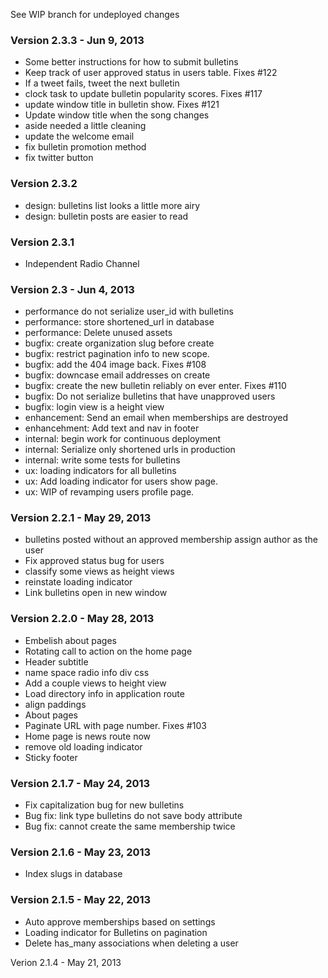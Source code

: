 See WIP branch for undeployed changes


### Version 2.3.3 - Jun 9, 2013

* Some better instructions for how to submit bulletins
* Keep track of user approved status in users table. Fixes #122
* If a tweet fails, tweet the next bulletin
* clock task to update bulletin popularity scores. Fixes #117
* update window title in bulletin show. Fixes #121
* Update window title when the song changes
* aside needed a little cleaning
* update the welcome email
* fix bulletin promotion method
* fix twitter button

### Version 2.3.2

* design: bulletins list looks a little more airy
* design: bulletin posts are easier to read

### Version 2.3.1

* Independent Radio Channel 

### Version 2.3 - Jun 4, 2013

* performance do not serialize user_id with bulletins
* performance: store shortened_url in database 
* performance: Delete unused assets
* bugfix: create organization slug before create
* bugfix: restrict pagination info to new scope.
* bugfix: add the 404 image back. Fixes #108
* bugfix: downcase email addresses on create
* bugfix: create the new bulletin reliably on ever enter. Fixes #110
* bugfix: Do not serialize bulletins that have unapproved users
* bugfix: login view is a height view
* enhancement: Send an email when memberships are destroyed
* enhancehment: Add text and nav in footer
* internal: begin work for continuous deployment 
* internal: Serialize only shortened urls in production
* internal: write some tests for bulletins
* ux: loading indicators for all bulletins
* ux: Add loading indicator for users show page.
* ux: WIP of revamping users profile page.

### Version 2.2.1 - May 29, 2013

* bulletins posted without an approved membership assign author as the user
* Fix approved status bug for users
* classify some views as height views
* reinstate loading indicator
* Link  bulletins open in new window

### Version 2.2.0 - May 28, 2013

* Embelish about pages
* Rotating call to action on the home page
* Header subtitle
* name space radio info div css
* Add a couple views to height view
* Load directory info in application route
* align paddings
* About pages
* Paginate URL with page number. Fixes #103
* Home page is news route now
* remove old loading indicator
* Sticky footer

### Version 2.1.7 - May 24, 2013

* Fix capitalization bug for new bulletins
* Bug fix: link type bulletins do not save body attribute
* Bug fix: cannot create the same membership twice

### Version 2.1.6 - May 23, 2013

* Index slugs in database

### Version 2.1.5 - May 22, 2013

* Auto approve memberships based on settings
* Loading indicator for Bulletins on pagination
* Delete has_many associations when deleting a user

Verion 2.1.4 - May 21, 2013
